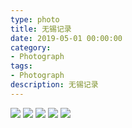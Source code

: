 ```yaml
---
type: photo
title: 无锡记录
date: 2019-05-01 00:00:00
category: 
- Photograph
tags:
- Photograph
description: 无锡记录
---
```


![](http://120.55.88.72:8001/2020/01/29/6481813d65f40.png)
![](http://120.55.88.72:8001/2020/01/29/2a08f2a774dab.png)
![](http://120.55.88.72:8001/2020/01/29/0b46703250e22.png)
![](http://120.55.88.72:8001/2020/01/29/8178ab39ead8c.png)
![](http://120.55.88.72:8001/2020/01/29/3332adfea8cdf.png)